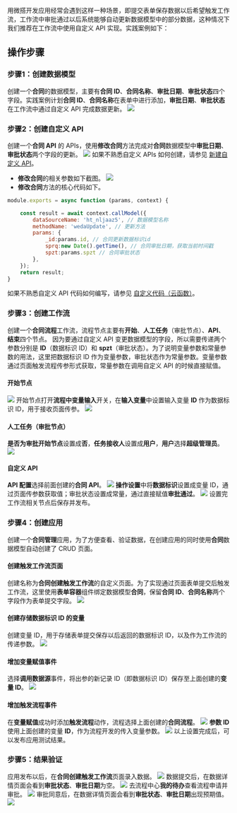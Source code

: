 用微搭开发应用经常会遇到这样一种场景，即提交表单保存数据以后希望触发工作流，工作流中审批通过以后系统能够自动更新数据模型中的部分数据，这种情况下我们推荐在工作流中使用自定义 API 实现。实践案例如下：

## 操作步骤
### 步骤1：创建数据模型
创建一个**合同**的数据模型，主要有**合同 ID**、**合同名称**、**审批日期**、**审批状态**四个字段。实践案例计划**合同 ID**、**合同名称**在表单中进行添加，**审批日期**、**审批状态**在工作流中通过自定义 API 完成数据更新。
![](https://qcloudimg.tencent-cloud.cn/raw/94f37e687df26f56c6b3a30dc20adc99.png)

### 步骤2：创建自定义 API	
创建一个**合同 API** 的 APIs，使用**修改合同**方法完成对**合同**数据模型中**审批日期**、**审批状态**两个字段的更新。
![](https://qcloudimg.tencent-cloud.cn/raw/663e20407ecff756e1de754260a93a03.png)
如果不熟悉自定义 APIs 如何创建，请参见 [新建自定义 API](https://cloud.tencent.com/document/product/1301/68457)。
- **修改合同**的相关参数如下截图。
![](https://qcloudimg.tencent-cloud.cn/raw/d62f51002e920f1b532890167dfc15aa.png)
- **修改合同**方法的核心代码如下。
```javascript
module.exports = async function (params, context) {

    const result = await context.callModel({
        dataSourceName: 'ht_nljaaz5', // 数据模型名称
        methodName: 'wedaUpdate', // 更新方法
        params: {
            _id:params.id, // 合同更新数据标识id
            sprq:new Date().getTime(), // 合同审批日期，获取当前时间戳
            spzt:params.spzt // 合同审批状态
        },
    });
    return result;
}
```

如果不熟悉自定义 API 代码如何编写，请参见 [自定义代码（云函数）](https://cloud.tencent.com/document/product/1301/68440)。

### 步骤3：创建工作流
创建一个**合同流程**工作流，流程节点主要有**开始**、**人工任务**（审批节点）、**API**、**结束**四个节点。
因为要通过自定义 API 变更数据模型的字段，所以需要传递两个参数分别是 **ID**（数据标识 ID）和 **spzt**（审批状态）。为了说明变量参数和常量参数的用法，这里把数据标识 ID 作为变量参数，审批状态作为常量参数。变量参数通过页面触发流程传参形式获取，常量参数在调用自定义 API 的时候直接赋值。

#### 开始节点
![](https://qcloudimg.tencent-cloud.cn/raw/18b1b4393777e553411d0578fb81a6c7.png)
开始节点打开**流程中变量输入**开关，在**输入变量**中设置输入变量 **ID** 作为数据标识 ID，用于接收页面传参。
![](https://qcloudimg.tencent-cloud.cn/raw/f30889ccc5c1aca83f93093bd9b42030.png)

#### 人工任务（审批节点）
**是否为审批开始节点**设置成**否**，**任务接收人**设置成**用户**，**用户**选择**超级管理员**。
![](https://qcloudimg.tencent-cloud.cn/raw/2186a1a4d06ba6b77c792f7ee22169d7.png)

#### 自定义 API
**API 配置**选择前面创建的**合同 API**。
![](https://qcloudimg.tencent-cloud.cn/raw/141b38dbbf8060b3263892946f6236ef.png)
**操作设置**中将**数据标识**设置成变量 ID，通过页面传参数获取值；审批状态设置成常量，通过直接赋值**审批通过**。
![](https://qcloudimg.tencent-cloud.cn/raw/a19fd14d90a8a8ab42a020b9e8510ee0.png)
设置完工作流相关节点后保存并发布。

### 步骤4：创建应用
创建一个**合同管理**应用，为了方便查看、验证数据，在创建应用的同时使用**合同**数据模型自动创建了 CRUD 页面。

#### 创建触发工作流页面
创建名称为**合同创建触发工作流**的自定义页面。为了实现通过页面表单提交后触发工作流，这里使用**表单容器**组件绑定数据模型**合同**，保留**合同 ID**、**合同名称**两个字段作为表单提交字段。
![](https://qcloudimg.tencent-cloud.cn/raw/1334f94e78a9ffb8ef29ce142b1d270e.png)

#### 创建存储数据标识 ID 的变量
创建变量 ID，用于存储表单提交保存以后返回的数据标识 ID，以及作为工作流的传递参数。
![](https://qcloudimg.tencent-cloud.cn/raw/6b15262ab0fc664743811e0bb9641b73.png)

#### 增加变量赋值事件
选择**调用数据源**事件，将出参的新记录 ID（即数据标识 ID）保存至上面创建的**变量 ID**。
![](https://qcloudimg.tencent-cloud.cn/raw/17ca3a2f5562ec762c74862ee1411eb7.png)

#### 增加触发流程事件
在**变量赋值**成功时添加**触发流程**动作，流程选择上面创建的**合同流程**。
![](https://qcloudimg.tencent-cloud.cn/raw/4a4619297e193c77a02ae98f11377e37.png)
**参数 ID** 使用上面创建的变量 **ID**，作为流程开发的传入变量参数。
![](https://qcloudimg.tencent-cloud.cn/raw/06d54e7af387a9e16130f31b7c750bb9.png)
以上设置完成后，可以发布应用测试结果。

### 步骤5：结果验证
应用发布以后，在**合同创建触发工作流**页面录入数据。
![](https://qcloudimg.tencent-cloud.cn/raw/c9f38243480817f58c6b4b4214d9fc0c.png)
数据提交后，在数据详情页面会看到**审批状态**、**审批日期**为空。
![](https://qcloudimg.tencent-cloud.cn/raw/0a8191122e09273dfdef41c51aeb9cf1.png)
去流程中心**我的待办**查看流程申请并审批。
![](https://qcloudimg.tencent-cloud.cn/raw/c2e498d479c944628d4d07c3ee2b81d0.png)
审批同意后，在数据详情页面会看到**审批状态**、**审批日期**出现预期值。
![](https://qcloudimg.tencent-cloud.cn/raw/53ed2d685bf5bf4bdf5004141ce378fc.png)

